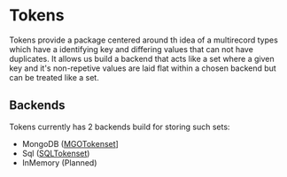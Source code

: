 # Tokens
Tokens provide a package centered around th idea of a multirecord types which have a identifying key and differing values that 
can not have duplicates. It allows us build a backend that acts like a set where a given key and it's non-repetive values are laid
flat within a chosen backend but can be treated like a set.


## Backends
Tokens currently has 2 backends build for storing such sets:

- MongoDB ([MGOTokenset](./tokenset/mongo.go)]
- Sql ([SQLTokenset](./tokenset/sql.go))
- InMemory (Planned)
